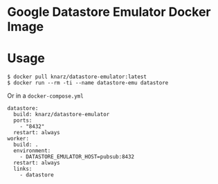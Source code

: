 # Google Datastore Emulator Docker Image

# Usage

```
$ docker pull knarz/datastore-emulator:latest
$ docker run --rm -ti --name datastore-emu datastore
```

Or in a `docker-compose.yml`

```
datastore:
  build: knarz/datastore-emulator
  ports:
    - "8432"
  restart: always
worker:
  build: .
  environment:
    - DATASTORE_EMULATOR_HOST=pubsub:8432
  restart: always
  links:
    - datastore
```
